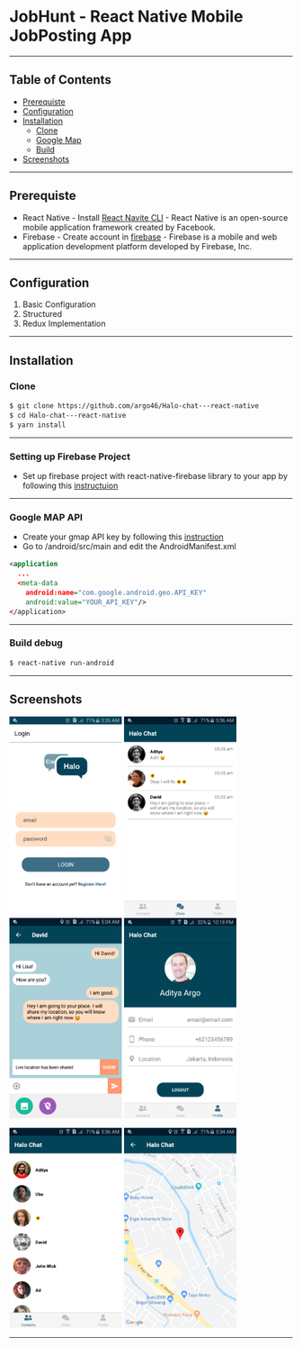 # JobHunt - React Native Mobile JobPosting App
---
## Table of Contents

- [Prerequiste](#prerequiste)
- [Configuration](#configuration)
- [Installation](#installation)
  - [Clone](#clone)
  - [Google Map](#google-map-api)
  - [Build](#build-debug)
- [Screenshots](#screenshots)
---

## Prerequiste
- React Native - Install [React Navite CLI](https://facebook.github.io/react-native/docs/getting-started) - React Native is an open-source mobile application framework created by Facebook.
- Firebase - Create account in [firebase](http://firebase.google.com/) - Firebase is a mobile and web application development platform developed by Firebase, Inc.
---

## Configuration

<ol>
  <li>Basic Configuration</li>
  <li>Structured</li>
  <li>Redux Implementation</li>
</ol>

---

## Installation

### Clone
```bash
$ git clone https://github.com/argo46/Halo-chat---react-native
$ cd Halo-chat---react-native
$ yarn install
```
---
### Setting up Firebase Project
- Set up firebase project with react-native-firebase library to your app by following this [instructuion](https://invertase.io/oss/react-native-firebase/quick-start/existing-project)
---

### Google MAP API
- Create your gmap API key by following this [instruction](https://developers.google.com/maps/documentation/embed/get-api-key)
- Go to /android/src/main and edit the AndroidManifest.xml
```xml
<application
  ...
  <meta-data
    android:name="com.google.android.geo.API_KEY"
    android:value="YOUR_API_KEY"/>
</application>
```
---
### Build debug
```bash
$ react-native run-android
```
---

## Screenshots
<img src="https://raw.githubusercontent.com/argo46/Halo-chat---react-native/master/screenshots/LoginHaloChat.png" width="200">    <img src="https://raw.githubusercontent.com/argo46/Halo-chat---react-native/master/screenshots/ChatHistory%20HaloChat.png" width="200">    <img src="https://raw.githubusercontent.com/argo46/Halo-chat---react-native/master/screenshots/Chat%20room%20HaloChat.png" width="200">  <img src="https://raw.githubusercontent.com/argo46/Halo-chat---react-native/master/screenshots/HaloChat%20Profile.png" width="200">

<img src="https://raw.githubusercontent.com/argo46/Halo-chat---react-native/master/screenshots/Contacts%20HaloChat.png" width="200">    <img src="https://raw.githubusercontent.com/argo46/Halo-chat---react-native/master/screenshots/Map%20HaloChat.png" width="200">

---
